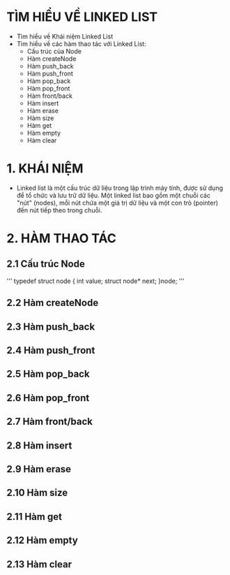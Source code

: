 # TÌM HIỂU VỀ LINKED LIST
- Tìm hiểu về Khái niệm Linked List
- Tìm hiểu về các hàm thao tác với Linked List:
	- Cấu trúc của Node
	- Hàm createNode
	- Hàm push_back
	- Hàm push_front
	- Hàm pop_back
	- Hàm pop_front
	- Hàm front/back
	- Hàm insert
	- Hàm erase
	- Hàm size
	- Hàm get
	- Hàm empty
	- Hàm clear

# 1. KHÁI NIỆM
- Linked list là một cấu trúc dữ liệu trong lập trình máy tính, được sử dụng để tổ chức
và lưu trữ dữ liệu. Một linked list bao gồm một chuỗi các "nút" (nodes), mỗi nút chứa một
giá trị dữ liệu và một con trỏ (pointer) đến nút tiếp theo trong chuỗi.

# 2. HÀM THAO TÁC
## 2.1 Cấu trúc Node

'''
typedef struct node
{
	int value;
	struct node* next;
}node;
'''

## 2.2 Hàm createNode

## 2.3 Hàm push_back

## 2.4 Hàm push_front

## 2.5 Hàm pop_back

## 2.6 Hàm pop_front

## 2.7 Hàm front/back

## 2.8 Hàm insert

## 2.9 Hàm erase

## 2.10 Hàm size

## 2.11 Hàm get

## 2.12 Hàm empty

## 2.13 Hàm clear